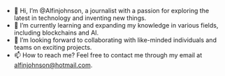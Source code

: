 - 👋 Hi, I’m @Alfinjohnson, a journalist with a passion for exploring the latest in technology and inventing new things.
- 🌱 I’m currently learning and expanding my knowledge in various fields, including blockchains and AI.
- 💞️ I’m looking forward to collaborating with like-minded individuals and teams on exciting projects.
- 📫 How to reach me? Feel free to contact me through my email at alfinjohnson@hotmail.com.

<!---
Alfinjohnson/Alfinjohnson is a ✨ special ✨ repository because its `README.md` (this file) appears on your GitHub profile.
You can click the Preview link to take a look at your changes.
--->
